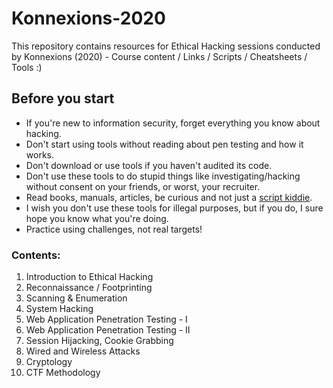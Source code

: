 # Konnexions-2020
This repository contains resources for Ethical Hacking sessions conducted by Konnexions (2020) - Course content / Links / Scripts / Cheatsheets / Tools :)

## Before you start

- If you're new to information security, forget everything you know about hacking.
- Don't start using tools without reading about pen testing and how it works.
- Don't download or use tools if you haven't audited its code.
- Don't use these tools to do stupid things like investigating/hacking without consent on your friends, or worst, your recruiter.
- Read books, manuals, articles, be curious and not just a [script kiddie](https://www.wikihow.com/Avoid-Becoming-a-Script-Kiddie).
- I wish you don't use these tools for illegal purposes, but if you do, I sure hope you know what you're doing.
- Practice using challenges, not real targets!

### Contents:

1. Introduction to Ethical Hacking
2. Reconnaissance / Footprinting
3. Scanning & Enumeration
4. System Hacking
5. Web Application Penetration Testing - I
6. Web Application Penetration Testing - II
7. Session Hijacking, Cookie Grabbing
8. Wired and Wireless Attacks
9. Cryptology
10. CTF Methodology
